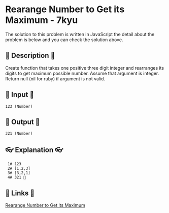 # Rearange Number to Get its Maximum - 7kyu

The solution to this problem is written in JavaScript the detail about the problem is below and you can check the solution above.

## 💬 Description 💬

Create function that takes one positive three digit integer and rearranges its digits to get maximum possible number. Assume that argument is integer. Return null (nil for ruby) if argument is not valid.

## 🥚 Input 🥚

```
123 (Number)
```

## 🐣 Output 🐣

```
321 (Number)
```

## 👓 Explanation 👓

```
 1# 123
 2# [1,2,3]
 3# [3,2,1]
 4# 321 🎉
```

## 🔗 Links 🔗

[Rearange Number to Get its Maximum](https://www.codewars.com/kata/563700da1ac8be8f1e0000dc)
